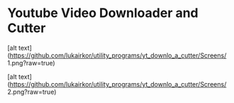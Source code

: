 # Youtube Video Downloader and Cutter

[alt text](https://github.com/lukairkor/utility_programs/yt_downlo_a_cutter/Screens/
1.png?raw=true)

[alt text](https://github.com/lukairkor/utility_programs/yt_downlo_a_cutter/Screens/
2.png?raw=true)


